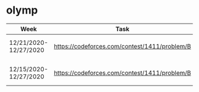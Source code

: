 # olymp

| Week                  | Task                                          | Path                 | Status |
| --------------------- | --------------------------------------------- | -------------------- | ------ |
| 12/21/2020-12/27/2020 | https://codeforces.com/contest/1411/problem/B | 01-codeforces-1411-B | Active |
|                       |                                               |                      |        |
| 12/15/2020-12/27/2020 | https://codeforces.com/contest/1411/problem/B | 01-codeforces-1411-B |  Done  |